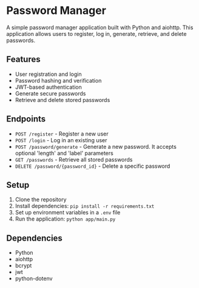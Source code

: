 # Password Manager

A simple password manager application built with Python and aiohttp. This application allows users to register, log in, generate, retrieve, and delete passwords.

## Features

- User registration and login
- Password hashing and verification
- JWT-based authentication
- Generate secure passwords
- Retrieve and delete stored passwords

## Endpoints

- `POST /register` - Register a new user
- `POST /login` - Log in an existing user
- `POST /password/generate` - Generate a new password. It accepts optional 'length' and 'label' parameters
- `GET /passwords` - Retrieve all stored passwords
- `DELETE /password/{password_id}` - Delete a specific password

## Setup

1. Clone the repository
2. Install dependencies: `pip install -r requirements.txt`
3. Set up environment variables in a `.env` file
4. Run the application: `python app/main.py`

## Dependencies

- Python
- aiohttp
- bcrypt
- jwt
- python-dotenv